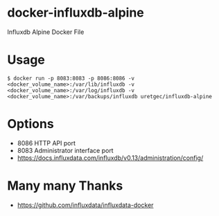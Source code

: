 # docker-influxdb-alpine
Influxdb Alpine Docker File

# Usage
```
$ docker run -p 8083:8083 -p 8086:8086 -v <docker_volume_name>:/var/lib/influxdb -v <docker_volume_name>:/var/log/influxdb -v <docker_volume_name>:/var/backups/influxdb uretgec/influxdb-alpine
```

# Options
- 8086 HTTP API port
- 8083 Administrator interface port
- https://docs.influxdata.com/influxdb/v0.13/administration/config/


# Many many Thanks
- https://github.com/influxdata/influxdata-docker
